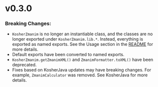 # v0.3.0
### Breaking Changes:
* `KosherZmanim` is no longer an instantiable class, and the classes are no longer exported under `KosherZmanim.lib.*`.
Instead, everything is exported as named exports. See the Usage section in the [README](./README.md) for more details.
* Default exports have been converted to named exports.
* `KosherZmanim.getZmanimXML()` and `ZmanimFormatter.toXML()` have been deprecated.
* Fixes based on KosherJava updates may have breaking changes. For example, `ZmanimCalculator` was removed. See KosherJava for more details.

